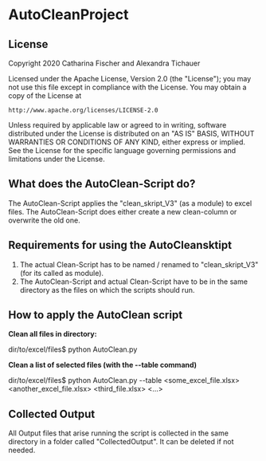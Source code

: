 # AutoCleanProject


## License
Copyright 2020 Catharina Fischer and Alexandra Tichauer

Licensed under the Apache License, Version 2.0 (the "License");
you may not use this file except in compliance with the License.
You may obtain a copy of the License at

    http://www.apache.org/licenses/LICENSE-2.0

Unless required by applicable law or agreed to in writing, software
distributed under the License is distributed on an "AS IS" BASIS,
WITHOUT WARRANTIES OR CONDITIONS OF ANY KIND, either express or implied.
See the License for the specific language governing permissions and
limitations under the License.


## What does the AutoClean-Script do?

The AutoClean-Script applies the "clean_skript_V3" (as a module) to excel files. The AutoClean-Script does either create a new clean-column or overwrite the old one.


## Requirements for using the AutoCleansktipt

1. The actual Clean-Script has to be named / renamed to "clean_skript_V3" (for its called as module).
2. The AutoClean-Script and actual Clean-Script have to be in the same directory as the files on which the scripts should run.


## How to apply the AutoClean script

**Clean all files in directory:**

dir/to/excel/files$ python AutoClean.py


**Clean a list of selected files (with the --table command)**

dir/to/excel/files$ python AutoClean.py --table <some_excel_file.xlsx> <another_excel_file.xlsx> <third_file.xlsx> <...>


## Collected Output

All Output files that arise running the script is collected in the same directory in a folder called "CollectedOutput". It can be deleted if not needed.



 
